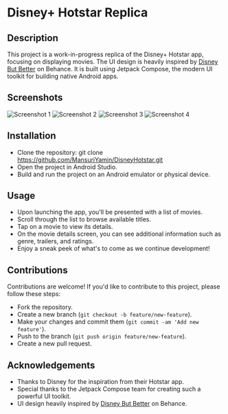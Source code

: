 # Disney+ Hotstar Replica

## Description
This project is a work-in-progress replica of the Disney+ Hotstar app, focusing on displaying movies. The UI design is heavily inspired by [Disney But Better](https://www.behance.net/gallery/141700011/Disney-But-Better) on Behance. It is built using Jetpack Compose, the modern UI toolkit for building native Android apps.

## Screenshots
![Screenshot 1](previews/Home_1.png)
![Screenshot 2](previews/Home_2.png)
![Screenshot 3](previews/Details_1.png)
![Screenshot 4](previews/Details_2.png)

## Installation
- Clone the repository: git clone https://github.com/MansuriYamin/DisneyHotstar.git
- Open the project in Android Studio.
- Build and run the project on an Android emulator or physical device.

## Usage
- Upon launching the app, you'll be presented with a list of movies.
- Scroll through the list to browse available titles.
- Tap on a movie to view its details.
- On the movie details screen, you can see additional information such as genre, trailers, and ratings.
- Enjoy a sneak peek of what's to come as we continue development!

## Contributions
Contributions are welcome! If you'd like to contribute to this project, please follow these steps:
- Fork the repository.
- Create a new branch (`git checkout -b feature/new-feature`).
- Make your changes and commit them (`git commit -am 'Add new feature'`).
- Push to the branch (`git push origin feature/new-feature`).
- Create a new pull request.

## Acknowledgements
- Thanks to Disney for the inspiration from their Hotstar app.
- Special thanks to the Jetpack Compose team for creating such a powerful UI toolkit.
- UI design heavily inspired by [Disney But Better](https://www.behance.net/gallery/141700011/Disney-But-Better) on Behance.
